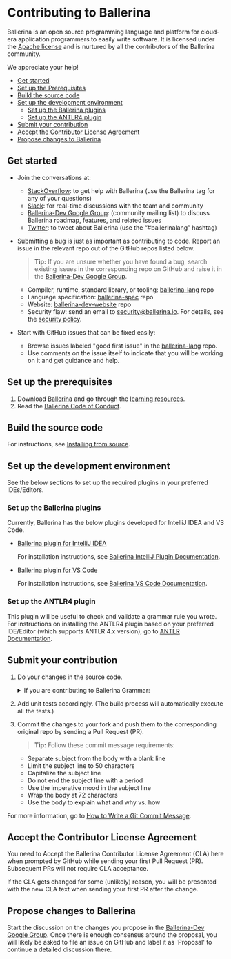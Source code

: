 # Contributing to Ballerina

Ballerina is an open source programming language and platform for cloud-era application programmers to easily write software. It is licensed under the [Apache license](https://www.apache.org/licenses/LICENSE-2.0) and is nurtured by all the contributors of the Ballerina community.

We appreciate your help!

- [Get started](#get-started)
- [Set up the Prerequisites](#set-up-the-prerequisites)
- [Build the source code](#build-the-source-code)
- [Set up the development environment](#set-up-the-development-environment)
    - [Set up the Ballerina plugins](#set-up-the-ballerina-plugins)
    - [Set up the ANTLR4 plugin](#set-up-the-antlr4-plugin)
- [Submit your contribution](#submit-your-contribution)
- [Accept the Contributor License Agreement](#accept-the-contributor-license-agreement)
- [Propose changes to Ballerina](#propose-changes-to-ballerina)

## Get started

- Join the conversations at:

    - [StackOverflow](https://stackoverflow.com/questions/tagged/ballerina): to get help with Ballerina (use the Ballerina tag for any of your questions)
    - [Slack](https://ballerina.io/community/slack/): for real-time discussions with the team and community
    - [Ballerina-Dev Google Group](https://groups.google.com/forum/#!forum/ballerina-dev): (community mailing list) to discuss Ballerina roadmap, features, and related issues
    - [Twitter](https://twitter.com/ballerinalang): to tweet about Ballerina (use the “#ballerinalang” hashtag) 

- Submitting a bug is just as important as contributing to code. Report an issue in the relevant repo out of the GitHub repos listed below. 

    >**Tip:** If you are unsure whether you have found a bug, search existing issues in the corresponding repo on GitHub and raise it in the [Ballerina-Dev Google Group](#https://groups.google.com/forum/#!forum/ballerina-dev).
    - Compiler, runtime, standard library, or tooling: <a href="https://github.com/ballerina-platform/ballerina-lang/issues">ballerina-lang</a> repo
    - Language specification: <a href="https://github.com/ballerina-platform/ballerina-spec/issues">ballerina-spec</a> repo
    - Website: <a href="https://github.com/ballerina-platform/ballerina-dev-website/issues">ballerina-dev-website</a> repo
    - Security flaw: send an email to security@ballerina.io. For details, see the <a href="https://ballerina.io/security/">security policy</a>.

-  Start with GitHub issues that can be fixed easily:
    - Browse issues labeled "good first issue" in the <a href="https://github.com/ballerina-platform/ballerina-lang/issues">ballerina-lang</a> repo.
    - Use comments on the issue itself to indicate that you will be working on it and get guidance and help.

## Set up the prerequisites
1. Download [Ballerina](https://ballerina.io) and go through the [learning resources](https://ballerina.io/learn).
2. Read the <a href="https://ballerina.io/code-of-conduct">Ballerina Code of Conduct</a>.

## Build the source code 

For instructions, see <a href="https://ballerina.io/learn/installing-ballerina/#installing-from-source">Installing from source</a>.

## Set up the development environment

See the below sections to set up the required plugins in your preferred IDEs/Editors.

### Set up the Ballerina plugins

Currently, Ballerina has the below plugins developed for IntelliJ IDEA and VS Code. 
- [Ballerina plugin for IntelliJ IDEA](https://plugins.jetbrains.com/plugin/9520-ballerina)
    
    For installation instructions, see [Ballerina IntelliJ Plugin Documentation](https://ballerina.io/learn/intellij-plugin/).
- [Ballerina plugin for VS Code](https://marketplace.visualstudio.com/items?itemName=ballerina.ballerina)
    
    For installation instructions, see [Ballerina VS Code Documentation](https://ballerina.io/learn/vscode-plugin).

### Set up the ANTLR4 plugin

This plugin will be useful to check and validate a grammar rule you wrote. For instructions on installing the ANTLR4 plugin based on your preferred IDE/Editor (which supports ANTLR 4.x version), go to [ANTLR Documentation](https://www.antlr.org/tools.html).

## Submit your contribution

1. Do your changes in the source code.
    
    <details>
    <summary>If you are contributing to Ballerina Grammar:</summary>

    Ballerina grammar has been implemented using ANTLR plugin version 4.5.3. To get a basic understanding of ANTLR grammar syntax and concepts before working with Ballerina grammar, go to [Parr, Terence (January 15, 2013), The Definitive ANTLR 4 Reference](https://www.oreilly.com/library/view/the-definitive-antlr/9781941222621/).

    [Ballerina grammar](https://github.com/ballerina-platform/ballerina-lang/tree/master/compiler/ballerina-lang/src/main/resources/grammar) consists of two files:

    - **BallerinaLexer.g4:** contains the lexer rules for Ballerina grammar. The lexer is responsible for tokenizing an input Ballerina source code.
    - **BallerinaParser.g4:** contains the parser rules. Parser listens to the token stream generated by the lexer. High level grammar productions/abstractions are defined in the parser using those tokens.

    Once a change is done to any of the grammar files, the lexer and the parser need to be re-generated. To generate the lexer and the parser, navigate to the `<BALLERINA_PROJECT_ROOT>/compiler/ballerina-lang/src/main/resources/grammar/` directory, and execute the below command. 

    >**Tip:** Download the [antlr-complete-4.5.3.jar](https://jar-download.com/artifacts/org.antlr/antlr4/4.5.3/source-code) file and replace `<PATH-TO-ANTLR-JAR>` in the below command with the location in which you saved it.

    ```bash 
    java -jar <PATH-TO-ANTLR-JAR>/antlr-4.5.3-complete.jar *.g4 -package org.wso2.ballerinalang.compiler.parser.antlr4 -o <BALLERINA_PROJECT_ROOT>/compiler/ballerina-lang/src/main/java/org/wso2/ballerinalang/compiler/parser/antlr4/
    ```

    **Info:** The above command will autogenerate some Java classes. The Ballerina AST builder is written on top of the auto-generated `BallerinaParserBaseListener.java` class. Thus, if any new rules are added to the `BallerinaParser.g4`, the above command will generate new methods in the `BallerinaParserBaseListener.java` and you need to override those newly-added methods inside the `BLangParserListener.java` accordingly.

    For more information about the Ballerina compiler, go to [Ballerina Compiler — Design](https://medium.com/@sameerajayasoma/ballerina-compiler-design-3406acc2476c?).

    </details>

2. Add unit tests accordingly. (The build process will automatically execute all the tests.)
3. Commit the changes to your fork and push them to the corresponding original repo by sending a Pull Request (PR). 

    >**Tip:** Follow these commit message requirements:

    - Separate subject from the body with a blank line
    - Limit the subject line to 50 characters
    - Capitalize the subject line
    - Do not end the subject line with a period
    - Use the imperative mood in the subject line
    - Wrap the body at 72 characters
    - Use the body to explain what and why vs. how

For more information, go to [How to Write a Git Commit Message](https://chris.beams.io/posts/git-commit/).

## Accept the Contributor License Agreement 

You need to Accept the Ballerina Contributor License Agreement (CLA) here when prompted by GitHub while sending your first Pull Request (PR). Subsequent PRs will not require CLA acceptance.

If the CLA gets changed for some (unlikely) reason, you will be presented with the new CLA text when sending your first PR after the change.

## Propose changes to Ballerina

Start the discussion on the changes you propose in the [Ballerina-Dev Google Group](https://groups.google.com/forum/#!forum/ballerina-dev). Once there is enough consensus around the proposal, you will likely be asked to file an issue on GitHub and label it as 'Proposal' to continue a detailed discussion there.
